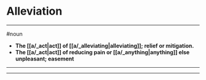 # Alleviation
---
#noun
- **The [[a/_act|act]] of [[a/_alleviating|alleviating]]; relief or mitigation.**
- **The [[a/_act|act]] of reducing pain or [[a/_anything|anything]] else unpleasant; easement**
---
---
